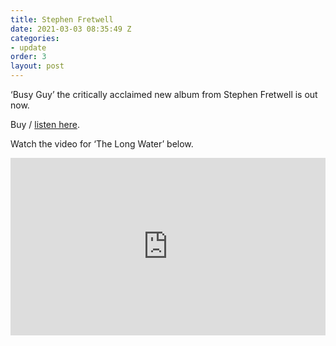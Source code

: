 ```yaml
---
title: Stephen Fretwell
date: 2021-03-03 08:35:49 Z
categories:
- update
order: 3
layout: post
---
```


‘Busy Guy’ the critically acclaimed new album from Stephen Fretwell is out now.

Buy / <a href="https://ffm.to/sf_busyguy" >listen here</a>.

Watch the video for ‘The Long Water’ below.
 
<style>.embed-container { position: relative; padding-bottom: 56.25%; height: 0; overflow: hidden; max-width: 100%; } .embed-container iframe, .embed-container object, .embed-container embed { position: absolute; top: 0; left: 0; width: 100%; height: 100%; }</style><div class='embed-container'><iframe src='https://www.youtube.com/embed/de_yQqNeTRk' frameborder='0' allowfullscreen></iframe></div>
<p> </p>
